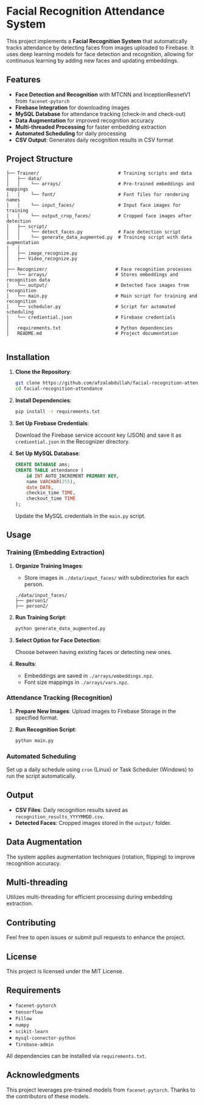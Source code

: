 # Facial Recognition Attendance System

This project implements a **Facial Recognition System** that automatically tracks attendance by detecting faces from images uploaded to Firebase. It uses deep learning models for face detection and recognition, allowing for continuous learning by adding new faces and updating embeddings.

## Features

- **Face Detection and Recognition** with MTCNN and InceptionResnetV1 from `facenet-pytorch`
- **Firebase Integration** for downloading images
- **MySQL Database** for attendance tracking (check-in and check-out)
- **Data Augmentation** for improved recognition accuracy
- **Multi-threaded Processing** for faster embedding extraction
- **Automated Scheduling** for daily processing
- **CSV Output**: Generates daily recognition results in CSV format

## Project Structure

```plaintext
├── Trainer/                             # Training scripts and data
│   ├── data/
│   │    └── arrays/                     # Pre-trained embeddings and mappings
│   │    └── font/                       # Font files for rendering names
│   │    └── input_faces/                # Input face images for training
│   │    └── output_crop_faces/          # Cropped face images after detection
│   ├── script/
│   │    └── detect_faces.py             # Face detection script
│   │    └── generate_data_augmented.py  # Training script with data augmentation
│   │
│   ├── image_recognize.py
│   ├── Video_recognize.py
│
├── Recognizer/                         # Face recognition processes
│   └── arrays/                         # Stores embeddings and recognition data
│   └── output/                         # Detected face images from recognition
│   └── main.py                         # Main script for training and recognition
│   └── scheduler.py                    # Script for automated scheduling
│   └── crediential.json                # Firebase credentials
│
│   requirements.txt                    # Python dependencies
│   README.md                           # Project documentation
     
```

## Installation

1. **Clone the Repository**:

   ```bash
   git clone https://github.com/afzalabdullah/facial-recognition-attendance.git
   cd facial-recognition-attendance
   ```

2. **Install Dependencies**:

   ```bash
   pip install -r requirements.txt
   ```

3. **Set Up Firebase Credentials**:

   Download the Firebase service account key (JSON) and save it as `crediential.json` in the Recognizer directory.

4. **Set Up MySQL Database**:

   ```sql
   CREATE DATABASE ams;
   CREATE TABLE attendance (
       id INT AUTO_INCREMENT PRIMARY KEY,
       name VARCHAR(255),
       date DATE,
       checkin_time TIME,
       checkout_time TIME
   );
   ```

   Update the MySQL credentials in the `main.py` script.

## Usage

### Training (Embedding Extraction)

1. **Organize Training Images**:
   - Store images in `./data/input_faces/` with subdirectories for each person.

   ```plaintext
   ./data/input_faces/
   ├── person1/
   ├── person2/
   ```

2. **Run Training Script**:

   ```bash
   python generate_data_augmented.py
   ```

3. **Select Option for Face Detection**:

   Choose between having existing faces or detecting new ones.

4. **Results**:
   - Embeddings are saved in `./arrays/embeddings.npz`.
   - Font size mappings in `./arrays/vars.npz`.

### Attendance Tracking (Recognition)

1. **Prepare New Images**:
   Upload images to Firebase Storage in the specified format.

2. **Run Recognition Script**:

   ```bash
   python main.py
   ```

### Automated Scheduling

Set up a daily schedule using `cron` (Linux) or Task Scheduler (Windows) to run the script automatically.

## Output

- **CSV Files**: Daily recognition results saved as `recognition_results_YYYYMMDD.csv`.
- **Detected Faces**: Cropped images stored in the `output/` folder.

## Data Augmentation

The system applies augmentation techniques (rotation, flipping) to improve recognition accuracy.

## Multi-threading

Utilizes multi-threading for efficient processing during embedding extraction.

## Contributing

Feel free to open issues or submit pull requests to enhance the project.

## License

This project is licensed under the MIT License.

## Requirements

- `facenet-pytorch`
- `tensorflow`
- `Pillow`
- `numpy`
- `scikit-learn`
- `mysql-connector-python`
- `firebase-admin`

All dependencies can be installed via `requirements.txt`.

## Acknowledgments

This project leverages pre-trained models from `facenet-pytorch`. Thanks to the contributors of these models.
